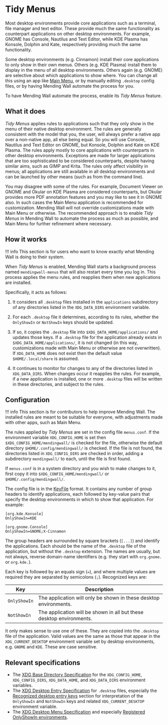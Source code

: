 # Tidy Menus

Most desktop environments provide core applications such as a terminal, file manager and text editor. These provide much the same functionality as counterpart applications on other desktop environments. For example, GNOME has Console, Nautilus and Text Editor, while KDE Plasma has Konsole, Dolphin and Kate, respectively providing much the same functionality.

Some desktop environments (e.g. Cinnamon) install their core applications to only show in their own menus. Others (e.g. KDE Plasma) install them to display in the menu of all desktop environments. Others again (e.g. GNOME) are selective about which applications to show where. You can change all this using an app like [Main Menu](https://flathub.org/apps/page.codeberg.libre_menu_editor.LibreMenuEditor), or by manually editing `.desktop` config files, or by having Mending Wall automate the process for you.

To have Mending Wall automate the process, enable its *Tidy Menus* feature.


## What it does

*Tidy Menus* applies rules to applications such that they only show in the menu of their native desktop environment. The rules are generally consistent with the model that you, the user, will always prefer a native app over a non-native app, all else being equal. So you will use Console, Nautilus and Text Editor on GNOME, but Konsole, Dolphin and Kate on KDE Plasma. The rules apply mostly to core applications with counterparts in other desktop environments. Exceptions are made for larger applications that are too sophisticated to be considered counterparts, despite having similar aims, such as GIMP and Krita. The rules only affect visibility in menus; all applications are still available in all desktop environments and can be launched by other means (such as from the command line).

You may disagree with some of the rules. For example, Document Viewer on GNOME and Okular on KDE Plasma are considered counterparts, but Okular provides more PDF annotation features and you may like to see it in GNOME also. In such cases the Main Menu application is recommended for customization. Mending Wall will not override customizations made with Main Menu or otherwise. The recommended approach is to enable *Tidy Menus* in Mending Wall to automate the process as much as possible, and Main Menu for further refinement where necessary.


## How it works

!!! info
    This section is for users who want to know exactly what Mending Wall is doing to their system.

When *Tidy Menus* is enabled, Mending Wall starts a background process named `mendingwall-menus` that will also restart every time you log in. This process applies the menu rules, and reapplies them when new applications are installed.

Specifically, it acts as follows:

1. It considers all `.desktop` files installed in the `applications` subdirectory of any directories listed in the `XDG_DATA_DIRS` environment variable.

2. For each `.desktop` file it determines, according to its rules, whether the `OnlyShowIn` or `NotShowIn` keys should be updated.

3. If so, it copies the `.desktop` file into `$XDG_DATA_HOME/applications/` and updates those keys. If a `.desktop` file for the application already exists in `$XDG_DATA_HOME/applications/`, it is not changed (in this way, customizations made with Main Menu or otherwise are not overwritten). If `XDG_DATA_HOME` does not exist then the default value `$HOME/.local/share` is assumed.

4. It continues to monitor for changes to any of the directories listed in `XDG_DATA_DIRS`. When changes occur it reapplies the rules. For example, if a new application is installed, one or more `.desktop` files will be written in these directories, and subject to the rules.

## Configuration

!!! info
    This section is for contributors to help improve Mending Wall. The installed rules are meant to be suitable for everyone, with adjustments made with other apps, such as Main Menu.

The rules applied by *Tidy Menus* are set in the config file `menus.conf`. If the environment variable `XDG_CONFIG_HOME` is set then `$XDG_CONFIG_HOME/mendingwall/` is checked for the file, otherwise the default directory `$HOME/.config/mendingwall/` is checked. If the file is not found, the directories listed in `XDG_CONFIG_DIRS` are checked in order, adding a subdirectory `mendingwall/` to each, until the file is first found.

If `menus.conf` is in a system directory and you wish to make changes to it, first copy it into `$XDG_CONFIG_HOME/mendingwall/` or `$HOME/.config/mendingwall/`.

The config file is in the [KeyFile](https://docs.gtk.org/glib/struct.KeyFile.html) format. It contains any number of group headers to identify applications, each followed by key-value pairs that specify the desktop environments in which to show that application. For example:
```
[org.kde.Konsole]
OnlyShowIn=KDE

[org.gnome.Console]
OnlyShowIn=GNOME;X-Cinnamon
```

The group headers are surrounded by square brackets (`[...]`) and identify the applications. Each should be the name of the `.desktop` file of the application, but without the `.desktop` extension. The names are usually, but not always, reverse domain-name identifiers (e.g. they start with `org.gnome.` or `org.kde.`).

Each key is followed by an equals sign (`=`), and where multiple values are required they are separated by semicolons (`;`). Recognized keys are:

| Key | Description |
| --- | ----- |
| `OnlyShowIn` | The application will only be shown in these desktop environments. |
| `NotShowIn` | The application will be shown in all but these desktop environments. |

It only makes sense to use one of these. They are copied into the `.desktop` file of the application. Valid values are the same as those that appear in the `XDG_CURRENT_DESKTOP` environment variable set by desktop environments, e.g. `GNOME` and `KDE`. These are case sensitive.


## Relevant specifications

* The [XDG Base Directory Specification](https://specifications.freedesktop.org/basedir-spec/latest/) for the `XDG_CONFIG_HOME`, `XDG_CONFIG_DIRS`, `XDG_DATA_HOME`, and `XDG_DATA_DIRS` environment variables.
* The [XDG Desktop Entry Specification](https://specifications.freedesktop.org/desktop-entry-spec/latest/) for `.desktop` files, especially the [Recognized desktop entry keys](https://specifications.freedesktop.org/desktop-entry-spec/latest/recognized-keys.html) section for interpretation of the `OnlyShowIn` and `NotShowIn` keys and related `XDG_CURRENT_DESKTOP` environment variable.
* The [XDG Desktop Menu Specification](https://specifications.freedesktop.org/menu-spec/latest/) and especially [Registered OnlyShowIn environments](https://specifications.freedesktop.org/menu-spec/latest/onlyshowin-registry.html).
